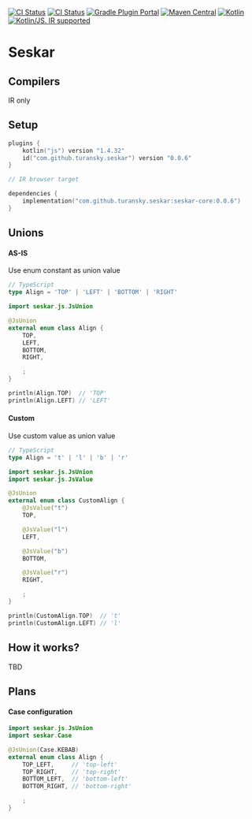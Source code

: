 [![CI Status](https://github.com/turansky/seskar/workflows/CI/badge.svg)](https://github.com/turansky/seskar/actions)
[![CI Status](https://github.com/turansky/seskar/workflows/gradle%20plugin/badge.svg)](https://github.com/turansky/seskar/actions)
[![Gradle Plugin Portal](https://img.shields.io/maven-metadata/v/https/plugins.gradle.org/m2/com/github/turansky/seskar/com.github.turansky.seskar.gradle.plugin/maven-metadata.xml.svg?label=plugin&logo=gradle)](https://plugins.gradle.org/plugin/com.github.turansky.seskar)
[![Maven Central](https://img.shields.io/maven-central/v/com.github.turansky.seskar/seskar-core?logo=apache-maven)](https://mvnrepository.com/artifact/com.github.turansky.seskar/seskar-core)
[![Kotlin](https://img.shields.io/badge/kotlin-1.4.32-blue.svg?logo=kotlin)](http://kotlinlang.org)
[![Kotlin/JS. IR supported](https://img.shields.io/badge/kotlin-IR%20supported-yellow?logo=kotlin&logoColor=yellow)](https://kotl.in/jsirsupported)

# Seskar

## Compilers
IR only

## Setup
```kotlin
plugins {
    kotlin("js") version "1.4.32"
    id("com.github.turansky.seskar") version "0.0.6"
}

// IR browser target

dependencies {
    implementation("com.github.turansky.seskar:seskar-core:0.0.6")
}
```

## Unions

#### AS-IS

Use enum constant as union value

```typescript
// TypeScript
type Align = 'TOP' | 'LEFT' | 'BOTTOM' | 'RIGHT'
```

```kotlin
import seskar.js.JsUnion

@JsUnion
external enum class Align {
    TOP,
    LEFT,
    BOTTOM,
    RIGHT,

    ;
}

println(Align.TOP)  // 'TOP'
println(Align.LEFT) // 'LEFT'
```

#### Custom

Use custom value as union value

```typescript
// TypeScript
type Align = 't' | 'l' | 'b' | 'r'
```

```kotlin
import seskar.js.JsUnion
import seskar.js.JsValue

@JsUnion
external enum class CustomAlign {
    @JsValue("t")
    TOP,

    @JsValue("l")
    LEFT,

    @JsValue("b")
    BOTTOM,

    @JsValue("r")
    RIGHT,

    ;
}

println(CustomAlign.TOP)  // 't'
println(CustomAlign.LEFT) // 'l'
```

## How it works?

TBD

## Plans

#### Case configuration

```kotlin
import seskar.js.JsUnion
import seskar.Case

@JsUnion(Case.KEBAB)
external enum class Align {
    TOP_LEFT,     // 'top-left'
    TOP_RIGHT,    // 'top-right' 
    BOTTOM_LEFT,  // 'bottom-left'
    BOTTOM_RIGHT, // 'bottom-right'

    ;
}
``` 
